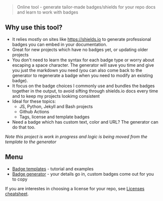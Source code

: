 > Online tool - generate tailor-made badges/shields for your repo docs and learn to work with badges

## Why use this tool?

- It relies mostly on sites like https://shields.io to generate professional badges you can embed in your documentation.
- Great for new projects which have no badges yet, or updating older projects
- You don't need to learn the syntax for each badge type or worry about escaping a space character. The generator will save you time and give you just the markdown you need (you can also come back to the generator to regenerate a badge when you need to modify an existing badge).
- It focus on the badge choices I commonly use and bundles the badges together in the output, to avoid sifting through shields.io docs every time and to keep my projects lookimg consistent
- Ideal for these topics:
    - JS, Python, Jekyll and Bash projects
    - Github Actions
    - Tags, license and template badges
- Need a badge which has custom text, color and URL? The generator can do that too.

_Note this project is work in progress and logic is being moved from the template to the generator_


## Menu

- [Badge templates](badges) - tutorial and examples
- [Badge generator](badge_generator) - your details go in, custom badges come out for you to copy

If you are interestes in choosing a license for your repo, see [Licenses cheatsheet](https://github.com/MichaelCurrin/cheatsheets/blob/master/cheatsheets/licensing.md).
